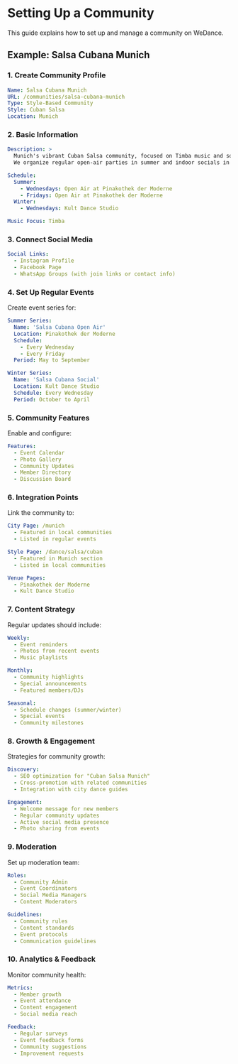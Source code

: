 # Setting Up a Community

This guide explains how to set up and manage a community on WeDance.

## Example: Salsa Cubana Munich

### 1. Create Community Profile

```yaml
Name: Salsa Cubana Munich
URL: /communities/salsa-cubana-munich
Type: Style-Based Community
Style: Cuban Salsa
Location: Munich
```

### 2. Basic Information

```yaml
Description: >
  Munich's vibrant Cuban Salsa community, focused on Timba music and social dancing.
  We organize regular open-air parties in summer and indoor socials in winter.

Schedule:
  Summer:
    - Wednesdays: Open Air at Pinakothek der Moderne
    - Fridays: Open Air at Pinakothek der Moderne
  Winter:
    - Wednesdays: Kult Dance Studio

Music Focus: Timba
```

### 3. Connect Social Media

```yaml
Social Links:
  - Instagram Profile
  - Facebook Page
  - WhatsApp Groups (with join links or contact info)
```

### 4. Set Up Regular Events

Create event series for:

```yaml
Summer Series:
  Name: 'Salsa Cubana Open Air'
  Location: Pinakothek der Moderne
  Schedule:
    - Every Wednesday
    - Every Friday
  Period: May to September

Winter Series:
  Name: 'Salsa Cubana Social'
  Location: Kult Dance Studio
  Schedule: Every Wednesday
  Period: October to April
```

### 5. Community Features

Enable and configure:

```yaml
Features:
  - Event Calendar
  - Photo Gallery
  - Community Updates
  - Member Directory
  - Discussion Board
```

### 6. Integration Points

Link the community to:

```yaml
City Page: /munich
  - Featured in local communities
  - Listed in regular events

Style Page: /dance/salsa/cuban
  - Featured in Munich section
  - Listed in local communities

Venue Pages:
  - Pinakothek der Moderne
  - Kult Dance Studio
```

### 7. Content Strategy

Regular updates should include:

```yaml
Weekly:
  - Event reminders
  - Photos from recent events
  - Music playlists

Monthly:
  - Community highlights
  - Special announcements
  - Featured members/DJs

Seasonal:
  - Schedule changes (summer/winter)
  - Special events
  - Community milestones
```

### 8. Growth & Engagement

Strategies for community growth:

```yaml
Discovery:
  - SEO optimization for "Cuban Salsa Munich"
  - Cross-promotion with related communities
  - Integration with city dance guides

Engagement:
  - Welcome message for new members
  - Regular community updates
  - Active social media presence
  - Photo sharing from events
```

### 9. Moderation

Set up moderation team:

```yaml
Roles:
  - Community Admin
  - Event Coordinators
  - Social Media Managers
  - Content Moderators

Guidelines:
  - Community rules
  - Content standards
  - Event protocols
  - Communication guidelines
```

### 10. Analytics & Feedback

Monitor community health:

```yaml
Metrics:
  - Member growth
  - Event attendance
  - Content engagement
  - Social media reach

Feedback:
  - Regular surveys
  - Event feedback forms
  - Community suggestions
  - Improvement requests
```
